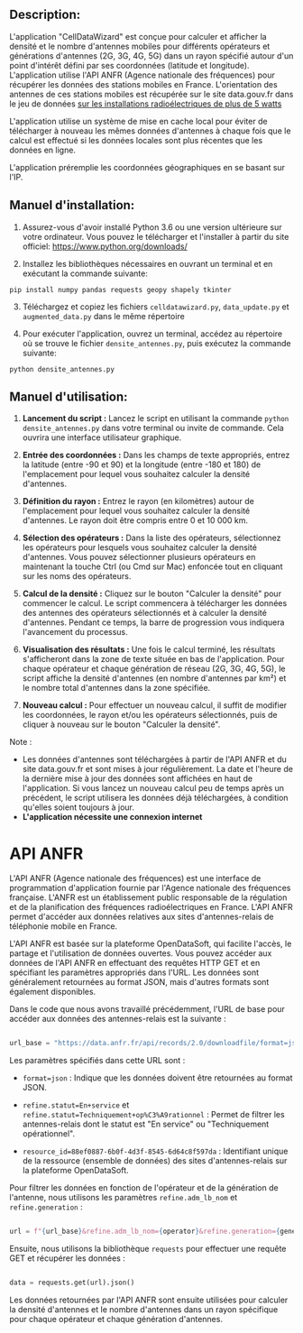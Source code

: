 ﻿
## Description:

L'application "CellDataWizard" est conçue pour calculer et afficher la densité et le nombre d'antennes mobiles pour différents opérateurs et générations d'antennes (2G, 3G, 4G, 5G) dans un rayon spécifié autour d'un point d'intérêt défini par ses coordonnées (latitude et longitude). L'application utilise l'API ANFR (Agence nationale des fréquences) pour récupérer les données des stations mobiles en France. L'orientation des antennes de ces stations mobiles est récupérée sur le site data.gouv.fr dans le jeu de données [sur les installations radioélectriques de plus de 5 watts](https://www.data.gouv.fr/fr/datasets/donnees-sur-les-installations-radioelectriques-de-plus-de-5-watts-1/#/resources)

L'application utilise un système de mise en cache local pour éviter de télécharger à nouveau les mêmes données d'antennes à chaque fois que le calcul est effectué si les données locales sont plus récentes que les données en ligne.

L'application préremplie les coordonnées géographiques en se basant sur l'IP.

## Manuel d'installation:

1. Assurez-vous d'avoir installé Python 3.6 ou une version ultérieure sur votre ordinateur. Vous pouvez le télécharger et l'installer à partir du site officiel: https://www.python.org/downloads/

2. Installez les bibliothèques nécessaires en ouvrant un terminal et en exécutant la commande suivante:
```
pip install numpy pandas requests geopy shapely tkinter
```

3. Téléchargez et copiez les fichiers `celldatawizard.py`, `data_update.py` et `augmented_data.py` dans le même répertoire

4. Pour exécuter l'application, ouvrez un terminal, accédez au répertoire où se trouve le fichier `densite_antennes.py`, puis exécutez la commande suivante:
```
python densite_antennes.py
```

## Manuel d'utilisation:

1.  **Lancement du script :** Lancez le script en utilisant la commande `python densite_antennes.py` dans votre terminal ou invite de commande. Cela ouvrira une interface utilisateur graphique.
    
2.  **Entrée des coordonnées :** Dans les champs de texte appropriés, entrez la latitude (entre -90 et 90) et la longitude (entre -180 et 180) de l'emplacement pour lequel vous souhaitez calculer la densité d'antennes.
    
3.  **Définition du rayon :** Entrez le rayon (en kilomètres) autour de l'emplacement pour lequel vous souhaitez calculer la densité d'antennes. Le rayon doit être compris entre 0 et 10 000 km.
    
4.  **Sélection des opérateurs :** Dans la liste des opérateurs, sélectionnez les opérateurs pour lesquels vous souhaitez calculer la densité d'antennes. Vous pouvez sélectionner plusieurs opérateurs en maintenant la touche Ctrl (ou Cmd sur Mac) enfoncée tout en cliquant sur les noms des opérateurs.
    
5.  **Calcul de la densité :** Cliquez sur le bouton "Calculer la densité" pour commencer le calcul. Le script commencera à télécharger les données des antennes des opérateurs sélectionnés et à calculer la densité d'antennes. Pendant ce temps, la barre de progression vous indiquera l'avancement du processus.
    
6.  **Visualisation des résultats :** Une fois le calcul terminé, les résultats s'afficheront dans la zone de texte située en bas de l'application. Pour chaque opérateur et chaque génération de réseau (2G, 3G, 4G, 5G), le script affiche la densité d'antennes (en nombre d'antennes par km²) et le nombre total d'antennes dans la zone spécifiée.
    
7.  **Nouveau calcul :** Pour effectuer un nouveau calcul, il suffit de modifier les coordonnées, le rayon et/ou les opérateurs sélectionnés, puis de cliquer à nouveau sur le bouton "Calculer la densité".
    

Note :

 - Les données d'antennes sont téléchargées à partir de l'API ANFR et  	du site data.gouv.fr et sont mises à jour régulièrement. La date et    l'heure de la dernière mise à jour des données sont affichées en haut   de l'application. Si vous lancez un nouveau calcul peu de temps après   un précédent, le script utilisera les données déjà téléchargées, à condition qu'elles soient toujours à jour.
 - **L'application nécessite une connexion internet**

# API ANFR

L'API ANFR (Agence nationale des fréquences) est une interface de programmation d'application fournie par l'Agence nationale des fréquences française. L'ANFR est un établissement public responsable de la régulation et de la planification des fréquences radioélectriques en France. L'API ANFR permet d'accéder aux données relatives aux sites d'antennes-relais de téléphonie mobile en France.

L'API ANFR est basée sur la plateforme OpenDataSoft, qui facilite l'accès, le partage et l'utilisation de données ouvertes. Vous pouvez accéder aux données de l'API ANFR en effectuant des requêtes HTTP GET et en spécifiant les paramètres appropriés dans l'URL. Les données sont généralement retournées au format JSON, mais d'autres formats sont également disponibles.

Dans le code que nous avons travaillé précédemment, l'URL de base pour accéder aux données des antennes-relais est la suivante :

```python

url_base = "https://data.anfr.fr/api/records/2.0/downloadfile/format=json&refine.statut=En+service&refine.statut=Techniquement+op%C3%A9rationnel&resource_id=88ef0887-6b0f-4d3f-8545-6d64c8f597da"

```

Les paramètres spécifiés dans cette URL sont :

- `format=json` : Indique que les données doivent être retournées au format JSON.

- `refine.statut=En+service` et `refine.statut=Techniquement+op%C3%A9rationnel` : Permet de filtrer les antennes-relais dont le statut est "En service" ou "Techniquement opérationnel".

- `resource_id=88ef0887-6b0f-4d3f-8545-6d64c8f597da` : Identifiant unique de la ressource (ensemble de données) des sites d'antennes-relais sur la plateforme OpenDataSoft.


Pour filtrer les données en fonction de l'opérateur et de la génération de l'antenne, nous utilisons les paramètres `refine.adm_lb_nom` et `refine.generation` :

```python

url = f"{url_base}&refine.adm_lb_nom={operator}&refine.generation={generation}"

```

Ensuite, nous utilisons la bibliothèque `requests` pour effectuer une requête GET et récupérer les données :


```python

data = requests.get(url).json()

```

Les données retournées par l'API ANFR sont ensuite utilisées pour calculer la densité d'antennes et le nombre d'antennes dans un rayon spécifique pour chaque opérateur et chaque génération d'antennes.

